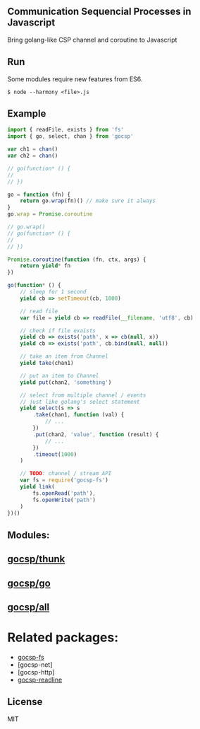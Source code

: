 ## Communication Sequencial Processes in Javascript

Bring golang-like CSP channel and coroutine to Javascript

## Run

Some modules require new features from ES6.

    $ node --harmony <file>.js

## Example

```js
import { readFile, exists } from 'fs'
import { go, select, chan } from 'gocsp'

var ch1 = chan()
var ch2 = chan()

// go(function* () {
//
// })

go = function (fn) {
    return go.wrap(fn)() // make sure it always
}
go.wrap = Promise.coroutine

// go.wrap()
// go(function* () {
//
// })

Promise.coroutine(function (fn, ctx, args) {
    return yield* fn
})

go(function* () {
    // sleep for 1 second
    yield cb => setTimeout(cb, 1000)

    // read file
    var file = yield cb => readFile(__filename, 'utf8', cb)

    // check if file exaists
    yield cb => exists('path', x => cb(null, x))
    yield cb => exists('path', cb.bind(null, null))

    // take an item from Channel
    yield take(chan1)

    // put an item to Channel
    yield put(chan2, 'something')

    // select from multiple channel / events
    // just like golang's select statement
    yield select(s => s
        .take(chan1, function (val) {
            // ...
        })
        .put(chan2, 'value', function (result) {
            // ...
        })
        .timeout(1000)
    )

    // TODO: channel / stream API
    var fs = require('gocsp-fs')
    yield link(
        fs.openRead('path'),
        fs.openWrite('path')
    )
})()
```

## Modules:

## [gocsp/thunk](https://github.com/gyson/gocsp/doc/thunk.md)
## [gocsp/go](https://github.com/gyson/gocsp/doc/go.md)
## [gocsp/all](https://github.com/gyson/gocsp/doc/all.md)

# Related packages:
* [gocsp-fs](https://github.com/gyson/gocsp-fs)
* [gocsp-net]
* [gocsp-http]
* [gocsp-readline](https://github.com/gyson/gocsp-readline)

## License

MIT
